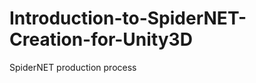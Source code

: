 Introduction-to-SpiderNET-Creation-for-Unity3D
==============================================

SpiderNET production process
